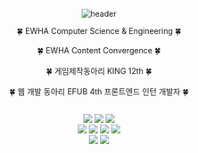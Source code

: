 <div align= "center">

![header](https://capsule-render.vercel.app/api?type=venom&color=0:7096d1,100:D0E3FF&height=200&fontColor=081f5c&fontSize=30&text=Seoyeon's%20GitHub)

🍀 EWHA Computer Science & Engineering 🍀 <br/><br/> 
🍀 EWHA Content Convergence 🍀 <br/><br/> 
🍀 게임제작동아리 KING 12th 🍀 <br/><br/>
🍀 웹 개발 동아리 EFUB 4th 프론트엔드 인턴 개발자 🍀 <br/><br/>

<img src="https://img.shields.io/badge/html5-%23E34F26.svg?&style=for-the-badge&logo=html5&logoColor=white" />
<img src="https://img.shields.io/badge/css3-%231572B6.svg?&style=for-the-badge&logo=css3&logoColor=white" />
<img src="https://img.shields.io/badge/javascript-%23F7DF1E.svg?&style=for-the-badge&logo=javascript&logoColor=black" />


<br/>

<img src="https://img.shields.io/badge/react-%2361DAFB.svg?&style=for-the-badge&logo=react&logoColor=black" />
<img src="https://img.shields.io/badge/styled--components-%23DB7093.svg?&style=for-the-badge&logo=styled-components&logoColor=white" />
<img src="https://img.shields.io/badge/typescript-%233178C6.svg?&style=for-the-badge&logo=typescript&logoColor=white" />
<img src="https://img.shields.io/badge/Recoil-3578E5?style=for-the-badge&logo=Recoil&logoColor=white"/>

<br/>
<img src="https://img.shields.io/badge/C%23-512BD4?style=for-the-badge&logo=c-sharp&logoColor=white">
<img src="https://img.shields.io/badge/unity-%23000000.svg?&style=for-the-badge&logo=unity&logoColor=white" />

<br/><br/>

<!--
<img src="https://github-readme-stats-git-masterrstaa-rickstaa.vercel.app/api/top-langs/?username=seoyonara&theme=github_dark&layout=compact" />

<br/>

<img src="https://github-readme-stats.vercel.app/api?username=seoyonara&show_icons=true&theme=radical" />

<br/><br/>
--!>

</div>
<!--
**seoyonara/seoyonara** is a ✨ _special_ ✨ repository because its `README.md` (this file) appears on your GitHub profile.

Here are some ideas to get you started:

- 🔭 I’m currently working on ...
- 🌱 I’m currently learning ...
- 👯 I’m looking to collaborate on ...
- 🤔 I’m looking for help with ...
- 💬 Ask me about ...
- 📫 How to reach me: ...
- 😄 Pronouns: ...
- ⚡ Fun fact: ...
-->
